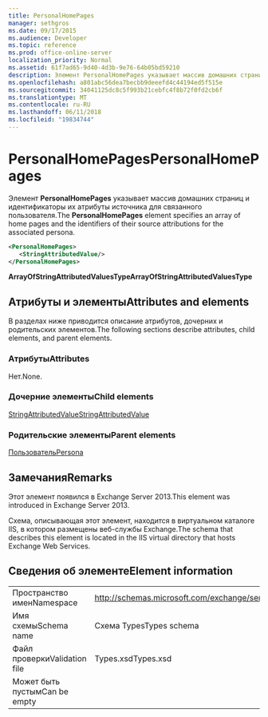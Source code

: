 ```yaml
---
title: PersonalHomePages
manager: sethgros
ms.date: 09/17/2015
ms.audience: Developer
ms.topic: reference
ms.prod: office-online-server
localization_priority: Normal
ms.assetid: 61f7ad65-9d40-4d3b-9e76-64b05bd59210
description: Элемент PersonalHomePages указывает массив домашних страниц и идентификаторы их атрибуты источника для связанного пользователя.
ms.openlocfilehash: a801abc56dea7becbb9deeefd4c44194ed5f515e
ms.sourcegitcommit: 34041125dc8c5f993b21cebfc4f8b72f0fd2cb6f
ms.translationtype: MT
ms.contentlocale: ru-RU
ms.lasthandoff: 06/11/2018
ms.locfileid: "19834744"
---
```

# <a name="personalhomepages"></a><span data-ttu-id="a7f53-103">PersonalHomePages</span><span class="sxs-lookup"><span data-stu-id="a7f53-103">PersonalHomePages</span></span>

<span data-ttu-id="a7f53-104">Элемент **PersonalHomePages** указывает массив домашних страниц и идентификаторы их атрибуты источника для связанного пользователя.</span><span class="sxs-lookup"><span data-stu-id="a7f53-104">The **PersonalHomePages** element specifies an array of home pages and the identifiers of their source attributions for the associated persona.</span></span> 
  
```XML
<PersonalHomePages>
   <StringAttributedValue/>
</PersonalHomePages>
```

 <span data-ttu-id="a7f53-105">**ArrayOfStringAttributedValuesType**</span><span class="sxs-lookup"><span data-stu-id="a7f53-105">**ArrayOfStringAttributedValuesType**</span></span>
## <a name="attributes-and-elements"></a><span data-ttu-id="a7f53-106">Атрибуты и элементы</span><span class="sxs-lookup"><span data-stu-id="a7f53-106">Attributes and elements</span></span>

<span data-ttu-id="a7f53-107">В разделах ниже приводится описание атрибутов, дочерних и родительских элементов.</span><span class="sxs-lookup"><span data-stu-id="a7f53-107">The following sections describe attributes, child elements, and parent elements.</span></span>
  
### <a name="attributes"></a><span data-ttu-id="a7f53-108">Атрибуты</span><span class="sxs-lookup"><span data-stu-id="a7f53-108">Attributes</span></span>

<span data-ttu-id="a7f53-109">Нет.</span><span class="sxs-lookup"><span data-stu-id="a7f53-109">None.</span></span>
  
### <a name="child-elements"></a><span data-ttu-id="a7f53-110">Дочерние элементы</span><span class="sxs-lookup"><span data-stu-id="a7f53-110">Child elements</span></span>

[<span data-ttu-id="a7f53-111">StringAttributedValue</span><span class="sxs-lookup"><span data-stu-id="a7f53-111">StringAttributedValue</span></span>](stringattributedvalue.md)
  
### <a name="parent-elements"></a><span data-ttu-id="a7f53-112">Родительские элементы</span><span class="sxs-lookup"><span data-stu-id="a7f53-112">Parent elements</span></span>

[<span data-ttu-id="a7f53-113">Пользователь</span><span class="sxs-lookup"><span data-stu-id="a7f53-113">Persona</span></span>](persona.md)
  
## <a name="remarks"></a><span data-ttu-id="a7f53-114">Замечания</span><span class="sxs-lookup"><span data-stu-id="a7f53-114">Remarks</span></span>

<span data-ttu-id="a7f53-115">Этот элемент появился в Exchange Server 2013.</span><span class="sxs-lookup"><span data-stu-id="a7f53-115">This element was introduced in Exchange Server 2013.</span></span>
  
<span data-ttu-id="a7f53-116">Схема, описывающая этот элемент, находится в виртуальном каталоге IIS, в котором размещены веб-службы Exchange.</span><span class="sxs-lookup"><span data-stu-id="a7f53-116">The schema that describes this element is located in the IIS virtual directory that hosts Exchange Web Services.</span></span>
  
## <a name="element-information"></a><span data-ttu-id="a7f53-117">Сведения об элементе</span><span class="sxs-lookup"><span data-stu-id="a7f53-117">Element information</span></span>

|||
|:-----|:-----|
|<span data-ttu-id="a7f53-118">Пространство имен</span><span class="sxs-lookup"><span data-stu-id="a7f53-118">Namespace</span></span>  <br/> |http://schemas.microsoft.com/exchange/services/2006/types  <br/> |
|<span data-ttu-id="a7f53-119">Имя схемы</span><span class="sxs-lookup"><span data-stu-id="a7f53-119">Schema name</span></span>  <br/> |<span data-ttu-id="a7f53-120">Схема Types</span><span class="sxs-lookup"><span data-stu-id="a7f53-120">Types schema</span></span>  <br/> |
|<span data-ttu-id="a7f53-121">Файл проверки</span><span class="sxs-lookup"><span data-stu-id="a7f53-121">Validation file</span></span>  <br/> |<span data-ttu-id="a7f53-122">Types.xsd</span><span class="sxs-lookup"><span data-stu-id="a7f53-122">Types.xsd</span></span>  <br/> |
|<span data-ttu-id="a7f53-123">Может быть пустым</span><span class="sxs-lookup"><span data-stu-id="a7f53-123">Can be empty</span></span>  <br/> ||
   

